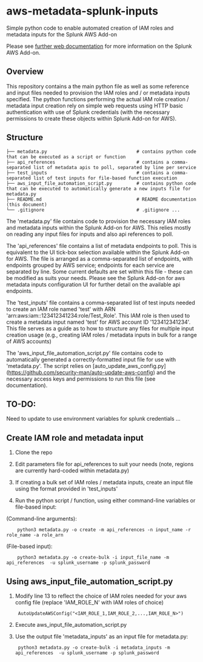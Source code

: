# aws-metadata-splunk-inputs
Simple python code to enable automated creation of IAM roles and metadata inputs for the Splunk AWS Add-on

Please see [further web documentation](https://docs.splunk.com/Documentation/AddOns/released/AWS/Description) for more information on the Splunk AWS Add-on.

## Overview

This repository contains a the main python file as well as some reference and input files needed to provision the IAM roles and / or metadata inputs specified. The python functions performing the actual IAM role creation / metadata input creation rely on simple web requests using HTTP basic authentication with use of Splunk credentials (with the necessary permissions to create these objects within Splunk Add-on for AWS).

## Structure
```
├── metadata.py                                 # contains python code that can be executed as a script or function
├── api_references                              # contains a comma-separated list of metadata apis to poll, separated by line per service
├── test_inputs                                 # contains a comma-separated list of test inputs for file-based function execution
├── aws_input_file_automation_script.py         # contains python code that can be executed to automatically generate a new inputs file for metadata.py
├── README.md                                   # README documentation (this document)
└── .gitignore                                  # .gitignore ...
```

The 'metadata.py' file contains code to provision the necessary IAM roles and metadata inputs within the Splunk Add-on for AWS. This relies mostly on reading any input files for inputs and also api references to poll.

The 'api_references' file contains a list of metadata endpoints to poll. This is equivalent to the UI tick-box selection available within the Splunk Add-on for AWS. The file is arranged as a comma-separated list of endpoints, with endpoints grouped by AWS service; endpoints for each service are separated by line. Some current defaults are set within this file - these can be modified as suits your needs. Please see the Splunk Add-on for aws metadata inputs configuration UI for further detail on the available api endpoints.

The 'test_inputs' file contains a comma-separated list of test inputs needed to create an IAM role named 'test' with ARN 'arn:aws:iam::123412341234:role/Test_Role'. This IAM role is then used to create a metadata input named 'test' for AWS account ID '123412341234'. This file serves as a guide as to how to structure any files for multiple input creation usage (e.g., creating IAM roles / metadata inputs in bulk for a range of AWS accounts)

The 'aws_input_file_automation_script.py' file contains code to automatically generated a correctly-formatted input file for use with 'metadata.py'. The script relies on [auto_update_aws_config.py] (https://github.com/security-man/auto-update-aws-config) and the necessary access keys and permissions to run this file (see documentation).

## TO-DO: 
Need to update to use environment variables for splunk credentials ...

## Create IAM role and metadata input

1. Clone the repo

2. Edit parameters file for api_references to suit your needs (note, regions are currently hard-coded within metadata.py)

3. If creating a bulk set of IAM roles / metadata inputs, create an input file using the format provided in 'test_inputs'

4. Run the python script / function, using either command-line variables or file-based input:

(Command-line arguments):

        python3 metadata.py -o create -m api_references -n input_name -r role_name -a role_arn

(File-based input):

        python3 metadata.py -o create-bulk -i input_file_name -m api_references  -u splunk_username -p splunk_password

## Using aws_input_file_automation_script.py

1. Modify line 13 to reflect the choice of IAM roles needed for your aws config file (replace 'IAM_ROLE_N' with IAM roles of choice)

        AutoUpdateAWSConfig("<IAM_ROLE_1,IAM_ROLE_2,...,IAM_ROLE_N>")

2. Execute aws_input_file_automation_script.py

3. Use the output file 'metadata_inputs' as an input file for metadata.py:

        python3 metadata.py -o create-bulk -i metadata_inputs -m api_references  -u splunk_username -p splunk_password